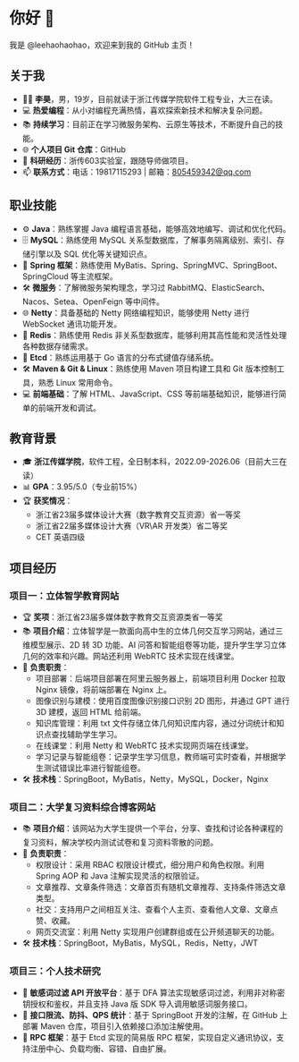 # 你好 👋

我是 @leehaohaohao，欢迎来到我的 GitHub 主页！

## 关于我
- 👨‍🎓 **李昊**，男，19岁，目前就读于浙江传媒学院软件工程专业，大三在读。
- 💻 **热爱编程**：从小对编程充满热情，喜欢探索新技术和解决复杂问题。
- 📚 **持续学习**：目前正在学习微服务架构、云原生等技术，不断提升自己的技能。
- 🌐 **个人项目 Git 仓库**：GitHub
- 🏫 **科研经历**：浙传603实验室，跟随导师做项目。
- 📫 **联系方式**：电话：19817115293 | 邮箱：805459342@qq.com

## 职业技能
- ⚙️ **Java**：熟练掌握 Java 编程语言基础，能够高效地编写、调试和优化代码。
- 🗄️ **MySQL**：熟练使用 MySQL 关系型数据库，了解事务隔离级别、索引、存储引擎以及 SQL 优化等关键知识点。
- 🌱 **Spring 框架**：熟练使用 MyBatis、Spring、SpringMVC、SpringBoot、SpringCloud 等主流框架。
- 🛠️ **微服务**：了解微服务架构理念，学习过 RabbitMQ、ElasticSearch、Nacos、Setea、OpenFeign 等中间件。
- 🌐 **Netty**：具备基础的 Netty 网络编程知识，能够使用 Netty 进行 WebSocket 通讯功能开发。
- 🧠 **Redis**：熟练使用 Redis 非关系型数据库，能够利用其高性能和灵活性处理各种数据存储需求。
- 🔑 **Etcd**：熟练运用基于 Go 语言的分布式键值存储系统。
- 🛠️ **Maven & Git & Linux**：熟练使用 Maven 项目构建工具和 Git 版本控制工具，熟悉 Linux 常用命令。
- 💻 **前端基础**：了解 HTML、JavaScript、CSS 等前端基础知识，能够进行简单的前端开发和调试。

## 教育背景
- 🎓 **浙江传媒学院**，软件工程，全日制本科，2022.09-2026.06（目前大三在读）
- 📊 **GPA**：3.95/5.0（专业前15%）
- 🏆 **获奖情况**：
  - 浙江省23届多媒体设计大赛（数字教育交互资源）省一等奖
  - 浙江省22届多媒体设计大赛（VR\AR 开发类）省二等奖
  - CET 英语四级

## 项目经历
### 项目一：立体智学教育网站
- 🏆 **奖项**：浙江省23届多媒体数字教育交互资源类省一等奖
- 📚 **项目介绍**：立体智学是一款面向高中生的立体几何交互学习网站，通过三维模型展示、2D 转 3D 功能、AI 问答和智能组卷等功能，提升学生学习立体几何的效率和兴趣。网站还利用 WebRTC 技术实现在线课堂。
- 🔧 **负责职责**：
  - 项目部署：后端项目部署在阿里云服务器上，前端项目利用 Docker 拉取 Nginx 镜像，将前端部署在 Nginx 上。
  - 图像识别与建模：使用百度图像识别接口识别 2D 图形，并通过 GPT 进行 3D 建模，返回 HTML 给前端。
  - 知识库管理：利用 txt 文件存储立体几何知识库内容，通过分词统计和知识点查找辅助学生学习。
  - 在线课堂：利用 Netty 和 WebRTC 技术实现网页端在线课堂。
  - 学习记录与智能组卷：记录学生学习信息，教师端可实时查看，并根据学生测试错误比率进行智能组卷。
- 🛠️ **技术栈**：SpringBoot，MyBatis，Netty，MySQL，Docker，Nginx

### 项目二：大学复习资料综合博客网站
- 📚 **项目介绍**：该网站为大学生提供一个平台，分享、查找和讨论各种课程的复习资料，解决学校内测试试卷和复习资料零散的问题。
- 🔧 **负责职责**：
  - 权限设计：采用 RBAC 权限设计模式，细分用户和角色权限。利用 Spring AOP 和 Java 注解实现灵活的权限验证。
  - 文章推荐、文章条件筛选：文章首页有随机文章推荐、支持条件筛选文章类型。
  - 社交：支持用户之间相互关注、查看个人主页、查看他人文章、文章点赞、收藏。
  - 网页交流室：利用 Netty 实现用户创建群组或在公开频道聊天的功能。
- 🛠️ **技术栈**：SpringBoot，MyBatis，MySQL，Redis，Netty，JWT

### 项目三：个人技术研究
- 🔧 **敏感词过滤 API 开放平台**：基于 DFA 算法实现敏感词过滤，利用非对称密钥授权和鉴权，并且支持 Java 版 SDK 导入调用敏感词服务接口。
- 🔧 **接口限流、防抖、QPS 统计**：基于 SpringBoot 开发的注解，在 GitHub 上部署 Maven 仓库，项目引入依赖接口添加注解使用。
- 🔧 **RPC 框架**：基于 Etcd 实现的简易版 RPC 框架，实现自定义通讯协议，支持注册中心、负载均衡、容错、自由扩展。

<!---
leehaohaohao/leehaohaohao is a ✨ special ✨ repository because its `README.md` (this file) appears on your GitHub profile.
You can click the Preview link to take a look at your changes.
--->
